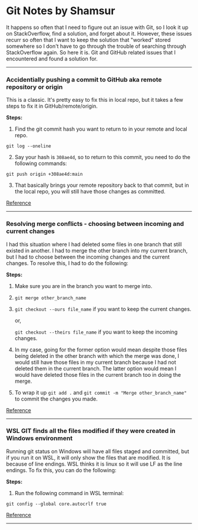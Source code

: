 # Git Notes by Shamsur

It happens so often that I need to figure out an issue with Git, so I look it up on StackOverflow, find a solution, and forget about it. However, these issues recurr so often that I want to keep the solution that "worked" stored somewhere so I don't have to go through the trouble of searching through StackOverflow again. So here it is. Git and GitHub related issues that I encountered and found a solution for.

<hr/>

### Accidentially pushing a commit to GitHub aka remote repository or origin

This is a classic. It's pretty easy to fix this in local repo, but it takes a few steps to fix it in GitHub/remote/origin.

**Steps:**

1.  Find the git commit hash you want to return to in your remote and local repo.

`git log --oneline`

2. Say your hash is `308ae4d`, so to return to this commit, you need to do the following commands:

`git push origin +308ae4d:main`

3. That basically brings your remote repository back to that commit, but in the local repo, you will still have those changes as committed.

[Reference](https://stackoverflow.com/a/35291514/19196138)

<hr/>

### Resolving merge conflicts - choosing between incoming and current changes 
I had this situation where I had deleted some files in one branch that still existed in another. I had to merge the other branch into my current branch, but I had to choose between the incoming changes and the current changes. To resolve this, I had to do the following:

**Steps:**
1. Make sure you are in the branch you want to merge into.

2. `git merge other_branch_name`

3. `git checkout --ours file_name` if you want to keep the current changes.

    or, 

    `git checkout --theirs file_name` if you want to keep the incoming changes.
4. In my case, going for the former option would mean despite those files being deleted in the other branch with which the merge was done, I would still have those files in my current branch because I had not deleted them in the current branch. The latter option would mean I would have deleted those files in the current branch too in doing the merge. 

5. To wrap it up `git add .` and `git commit -m "Merge other_branch_name"` to commit the changes you made.

[Reference](https://linuxpip.org/git-accept-all-incoming-changes/#:~:text=all%20of%20them.-,Git%20%3A%20accept%20all%20current%20changes,will%20keep%20the%20original%20one.)

<hr/>

### WSL GIT finds all the files modified if they were created in Windows environment
Running git status on Windows will have all files staged and committed, but if you run it on WSL, it will only show the files that are modified. It is because of line endings. WSL thinks it is linux so it will use LF as the line endings. To fix this, you can do the following:

**Steps:**
1. Run the following command in WSL terminal:

`git config --global core.autocrlf true`

[Reference](https://github.com/microsoft/WSL/issues/184#issuecomment-209913528)

<hr/>
